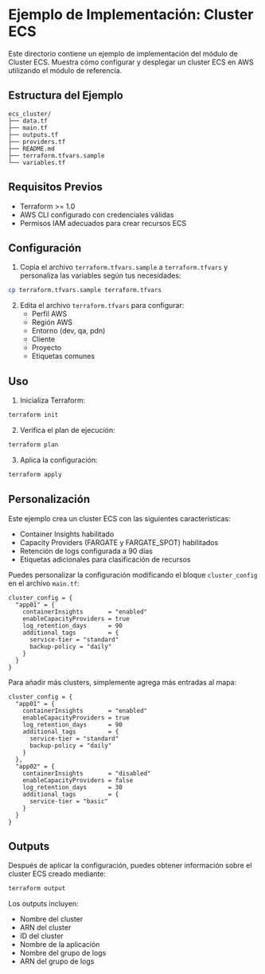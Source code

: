 # Ejemplo de Implementación: Cluster ECS

Este directorio contiene un ejemplo de implementación del módulo de Cluster ECS. Muestra cómo configurar y desplegar un cluster ECS en AWS utilizando el módulo de referencia.

## Estructura del Ejemplo

```
ecs_cluster/
├── data.tf
├── main.tf
├── outputs.tf
├── providers.tf
├── README.md
├── terraform.tfvars.sample
└── variables.tf
```

## Requisitos Previos

- Terraform >= 1.0
- AWS CLI configurado con credenciales válidas
- Permisos IAM adecuados para crear recursos ECS

## Configuración

1. Copia el archivo `terraform.tfvars.sample` a `terraform.tfvars` y personaliza las variables según tus necesidades:

```bash
cp terraform.tfvars.sample terraform.tfvars
```

2. Edita el archivo `terraform.tfvars` para configurar:
   - Perfil AWS
   - Región AWS
   - Entorno (dev, qa, pdn)
   - Cliente
   - Proyecto
   - Etiquetas comunes

## Uso

1. Inicializa Terraform:

```bash
terraform init
```

2. Verifica el plan de ejecución:

```bash
terraform plan
```

3. Aplica la configuración:

```bash
terraform apply
```

## Personalización

Este ejemplo crea un cluster ECS con las siguientes características:

- Container Insights habilitado
- Capacity Providers (FARGATE y FARGATE_SPOT) habilitados
- Retención de logs configurada a 90 días
- Etiquetas adicionales para clasificación de recursos

Puedes personalizar la configuración modificando el bloque `cluster_config` en el archivo `main.tf`:

```hcl
cluster_config = {
  "app01" = {
    containerInsights       = "enabled"
    enableCapacityProviders = true
    log_retention_days      = 90
    additional_tags         = {
      service-tier = "standard"
      backup-policy = "daily"
    }
  }
}
```

Para añadir más clusters, simplemente agrega más entradas al mapa:

```hcl
cluster_config = {
  "app01" = {
    containerInsights       = "enabled"
    enableCapacityProviders = true
    log_retention_days      = 90
    additional_tags         = {
      service-tier = "standard"
      backup-policy = "daily"
    }
  },
  "app02" = {
    containerInsights       = "disabled"
    enableCapacityProviders = false
    log_retention_days      = 30
    additional_tags         = {
      service-tier = "basic"
    }
  }
}
```

## Outputs

Después de aplicar la configuración, puedes obtener información sobre el cluster ECS creado mediante:

```bash
terraform output
```

Los outputs incluyen:
- Nombre del cluster
- ARN del cluster
- ID del cluster
- Nombre de la aplicación
- Nombre del grupo de logs
- ARN del grupo de logs
